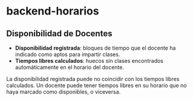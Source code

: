 # backend-horarios

## Disponibilidad de Docentes

- **Disponibilidad registrada**: bloques de tiempo que el docente ha indicado como aptos para impartir clases.
- **Tiempos libres calculados**: huecos sin clases encontrados automáticamente en el horario del docente.

La disponibilidad registrada puede no coincidir con los tiempos libres calculados. Un docente puede tener
tiempos libres en su horario que no haya marcado como disponibles, o viceversa.

